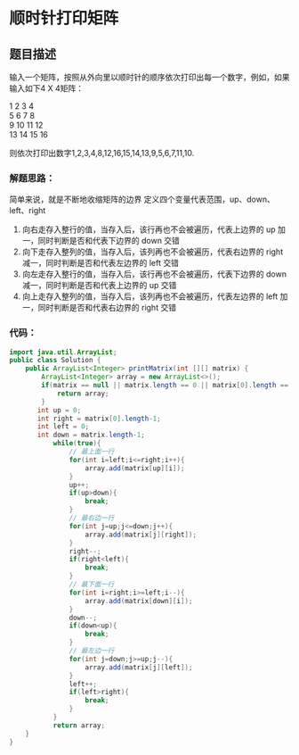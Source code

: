 # 顺时针打印矩阵

## 题目描述
输入一个矩阵，按照从外向里以顺时针的顺序依次打印出每一个数字，例如，如果输入如下4 X 4矩阵： 

1 2 3 4 <br>
5 6 7 8 <br>
9 10 11 12 <br>
13 14 15 16 <br>

则依次打印出数字1,2,3,4,8,12,16,15,14,13,9,5,6,7,11,10.

### 解题思路：
简单来说，就是不断地收缩矩阵的边界
定义四个变量代表范围，up、down、left、right

1. 向右走存入整行的值，当存入后，该行再也不会被遍历，代表上边界的 up 加一，同时判断是否和代表下边界的 down 交错
2. 向下走存入整列的值，当存入后，该列再也不会被遍历，代表右边界的 right 减一，同时判断是否和代表左边界的 left 交错
3. 向左走存入整行的值，当存入后，该行再也不会被遍历，代表下边界的 down 减一，同时判断是否和代表上边界的 up 交错
4. 向上走存入整列的值，当存入后，该列再也不会被遍历，代表左边界的 left 加一，同时判断是否和代表右边界的 right 交错


### 代码：


```java
import java.util.ArrayList;
public class Solution {
    public ArrayList<Integer> printMatrix(int [][] matrix) {
        ArrayList<Integer> array = new ArrayList<>();
        if(matrix == null || matrix.length == 0 || matrix[0].length == 0){
            return array;
        }
       int up = 0;
       int right = matrix[0].length-1;
       int left = 0;
       int down = matrix.length-1;
           while(true){
               // 最上面一行
               for(int i=left;i<=right;i++){
                   array.add(matrix[up][i]);
               }
               up++;
               if(up>down){
                   break;
               }
               // 最右边一行
               for(int j=up;j<=down;j++){
                   array.add(matrix[j][right]);
               }
               right--;
               if(right<left){
                   break;
               }
               // 最下面一行
               for(int i=right;i>=left;i--){
                   array.add(matrix[down][i]);
               }
               down--;
               if(down<up){
                   break;
               }
               // 最左边一行
               for(int j=down;j>=up;j--){
                   array.add(matrix[j][left]);
               }
               left++;
               if(left>right){
                   break;
               }
           }
           return array;
    }
}

```